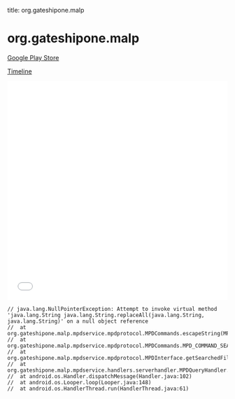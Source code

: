 title: org.gateshipone.malp

# org.gateshipone.malp

[Google Play Store](https://play.google.com/store/apps/details?id=org.gateshipone.malp)

[Timeline](./vis-timeline.html)

<iframe src="./vis-timeline.html" width="100%" height="500px" style="border:none;"></iframe>

```
// java.lang.NullPointerException: Attempt to invoke virtual method 'java.lang.String java.lang.String.replaceAll(java.lang.String, java.lang.String)' on a null object reference
// 	at org.gateshipone.malp.mpdservice.mpdprotocol.MPDCommands.escapeString(MPDCommands.java:327)
// 	at org.gateshipone.malp.mpdservice.mpdprotocol.MPDCommands.MPD_COMMAND_SEARCH_FILES(MPDCommands.java:283)
// 	at org.gateshipone.malp.mpdservice.mpdprotocol.MPDInterface.getSearchedFiles(MPDInterface.java:530)
// 	at org.gateshipone.malp.mpdservice.handlers.serverhandler.MPDQueryHandler.handleMessage(MPDQueryHandler.java:517)
// 	at android.os.Handler.dispatchMessage(Handler.java:102)
// 	at android.os.Looper.loop(Looper.java:148)
// 	at android.os.HandlerThread.run(HandlerThread.java:61)

```



